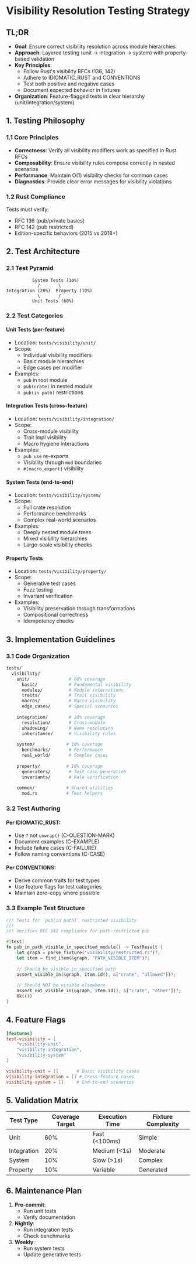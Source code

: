 # Visibility Resolution Testing Strategy

## TL;DR
- **Goal**: Ensure correct visibility resolution across module hierarchies
- **Approach**: Layered testing (unit → integration → system) with property-based validation
- **Key Principles**:
  - Follow Rust's visibility RFCs (136, 142)
  - Adhere to IDIOMATIC_RUST and CONVENTIONS
  - Test both positive and negative cases
  - Document expected behavior in fixtures
- **Organization**: Feature-flagged tests in clear hierarchy (unit/integration/system)

## 1. Testing Philosophy

### 1.1 Core Principles
- **Correctness**: Verify all visibility modifiers work as specified in Rust RFCs
- **Composability**: Ensure visibility rules compose correctly in nested scenarios
- **Performance**: Maintain O(1) visibility checks for common cases
- **Diagnostics**: Provide clear error messages for visibility violations

### 1.2 Rust Compliance
Tests must verify:
- RFC 136 (pub/private basics)
- RFC 142 (pub restricted)
- Edition-specific behaviors (2015 vs 2018+)

## 2. Test Architecture

### 2.1 Test Pyramid
```text
          System Tests (10%)
            /       \
Integration (20%)  Property (10%)
            \       /
          Unit Tests (60%)
```

### 2.2 Test Categories

#### Unit Tests (per-feature)
- Location: `tests/visibility/unit/`
- Scope:
  - Individual visibility modifiers
  - Basic module hierarchies
  - Edge cases per modifier
- Examples:
  - `pub` in root module
  - `pub(crate)` in nested module
  - `pub(in path)` restrictions

#### Integration Tests (cross-feature)
- Location: `tests/visibility/integration/`  
- Scope:
  - Cross-module visibility
  - Trait impl visibility
  - Macro hygiene interactions
- Examples:
  - `pub use` re-exports
  - Visibility through `mod` boundaries
  - `#[macro_export]` visibility

#### System Tests (end-to-end)
- Location: `tests/visibility/system/`
- Scope:
  - Full crate resolution
  - Performance benchmarks
  - Complex real-world scenarios
- Examples:
  - Deeply nested module trees
  - Mixed visibility hierarchies
  - Large-scale visibility checks

#### Property Tests
- Location: `tests/visibility/property/`
- Scope:
  - Generative test cases
  - Fuzz testing
  - Invariant verification
- Examples:
  - Visibility preservation through transformations
  - Compositional correctness
  - Idempotency checks

## 3. Implementation Guidelines

### 3.1 Code Organization
```bash
tests/
  visibility/
    unit/               # 60% coverage
      basic/            # Fundamental visibility
      modules/          # Module interactions  
      traits/           # Trait visibility
      macros/           # Macro visibility
      edge_cases/       # Special scenarios
    
    integration/        # 20% coverage
      resolution/       # Cross-module
      shadowing/        # Name resolution
      inheritance/      # Visibility rules
    
    system/            # 10% coverage
      benchmarks/       # Performance
      real_world/       # Complex cases
    
    property/          # 10% coverage
      generators/       # Test case generation
      invariants/       # Rule verification
    
    common/            # Shared utilities
      mod.rs           # Test helpers
```

### 3.2 Test Authoring

#### Per IDIOMATIC_RUST:
- Use `?` not `unwrap()` (C-QUESTION-MARK)
- Document examples (C-EXAMPLE)
- Include failure cases (C-FAILURE)
- Follow naming conventions (C-CASE)

#### Per CONVENTIONS:
- Derive common traits for test types
- Use feature flags for test categories
- Maintain zero-copy where possible

### 3.3 Example Test Structure
```rust
//! Tests for `pub(in path)` restricted visibility  
//!
//! Verifies RFC 142 compliance for path-restricted pub

#[test]
fn pub_in_path_visible_in_specified_module() -> TestResult {
    let graph = parse_fixture("visibility/restricted.rs")?;
    let item = find_item(&graph, "PATH_VISIBLE_ITEM")?;
    
    // Should be visible in specified path
    assert_visible_in(&graph, item.id(), &["crate", "allowed"])?;
    
    // Should NOT be visible elsewhere
    assert_not_visible_in(&graph, item.id(), &["crate", "other"])?;
    Ok(())
}
```

## 4. Feature Flags

```toml
[features]
test-visibility = [
    "visibility-unit",
    "visibility-integration",
    "visibility-system"
]

visibility-unit = []       # Basic visibility cases
visibility-integration = [] # Cross-feature cases  
visibility-system = []     # End-to-end scenarios
```

## 5. Validation Matrix

| Test Type       | Coverage Target | Execution Time | Fixture Complexity |
|-----------------|-----------------|----------------|--------------------|
| Unit            | 60%             | Fast (<100ms)  | Simple             |
| Integration     | 20%             | Medium (<1s)   | Moderate           |  
| System          | 10%             | Slow (>1s)     | Complex            |
| Property        | 10%             | Variable       | Generated          |

## 6. Maintenance Plan

1. **Pre-commit**:
   - Run unit tests
   - Verify documentation
2. **Nightly**:
   - Run integration tests
   - Check benchmarks
3. **Weekly**:
   - Run system tests
   - Update generative tests
